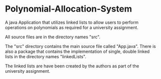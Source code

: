 # Polynomial-Allocation-System
A  java Application that utilizes linked lists to allow users to perform operations on polynomials as required for a university assignment.

All source files are in the directory names "src".

The "src" directory contains the main source file called "App.java". There is also a package that contains the implementation of single, double linked lists in the directory names "linkedLists".

The linked lists are have been created by the authors as part of the university assignment.
